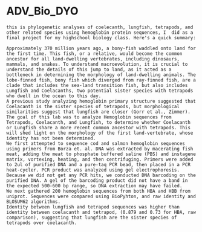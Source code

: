 # ADV_Bio_DYO
	this is phylogenetic analyses of coelecanth, lungfish, tetrapods, and other related species using hemoglobin protein sequences, I  did as a final project for my highschool biology class. Here's a quick summary:
	
	Approximately 370 million years ago, a bony-fish waddled onto land for the first time. This fish, or a relative, would become the common ancestor for all land-dwelling vertebrates, including dinosaurs, mammals, and snakes. To understand macroevolution, it is crucial to understand the details of this jump to land, as it acted as a bottleneck in determining the morphology of land-dwelling animals. The lobe-finned fish, bony fish which diverged from ray-finned fish, are a clade that includes the sea-land transition fish, but also includes Lungfish and Coelacanths, two potential sister species with tetrapods who dwell in the ocean to this day.
	A previous study analyzing hemoglobin primary structure suggested that Coelacanth is the sister species of tetrapods, but morphological similarities suggest that lungfish are closer (Gorr et al., Zimmer). The goal of this lab was to analyze Hemoglobin sequences from Tetrapods, Coelacanth, and Lungfish, to determine whether Coelacanth or Lungfish share a more recent common ancestor with tetrapods. This will shed light on the morphology of the first land-vertebrate, whose identity has not been determined.   
	We first attempted to sequence cod and salmon hemoglobin sequences using primers from Borza et. al. DNA was extracted by macerating fish meat, adding the meat to phosphate buffered saline (PBS) and instagene matrix, vortexing, heating, and then centrifuging. Primers were added to 2ul of purified DNA and a pure-taq PCR bead, then placed in a PCR heat-cycler. PCR product was analyzed using gel electrophoresis. Because we did not get any PCR hits, we conducted DNA barcoding on the purified DNA. A gel of the barcoding product did not have a band in the expected 500-600 bp range, so DNA extraction may have failed. 
	We next gathered 200 hemoglobin sequences from both HBA and HBB from uniprot. Sequences were compared using BioPyhton, and raw identity and BLOSUM62 algorithms. 
	Identity between lungfish and tetrapod sequences was higher than identity between coelacanth and tetrapod, (0.879 and 0.73 for HBA, raw comparison), suggesting that lungfish are the sister species of tetrapods over coelacanth.
